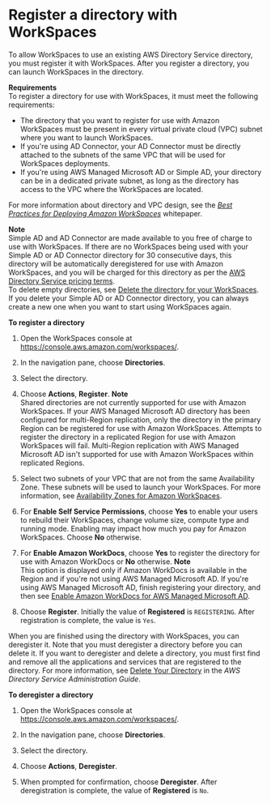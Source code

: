 # Register a directory with WorkSpaces<a name="register-deregister-directory"></a>

To allow WorkSpaces to use an existing AWS Directory Service directory, you must register it with WorkSpaces\. After you register a directory, you can launch WorkSpaces in the directory\.

**Requirements**  
To register a directory for use with WorkSpaces, it must meet the following requirements:
+ The directory that you want to register for use with Amazon WorkSpaces must be present in every virtual private cloud \(VPC\) subnet where you want to launch WorkSpaces\.
+ If you're using AD Connector, your AD Connector must be directly attached to the subnets of the same VPC that will be used for WorkSpaces deployments\.
+ If you're using AWS Managed Microsoft AD or Simple AD, your directory can be in a dedicated private subnet, as long as the directory has access to the VPC where the WorkSpaces are located\.

For more information about directory and VPC design, see the [ *Best Practices for Deploying Amazon WorkSpaces*](https://d1.awsstatic.com/whitepapers/Best-Practices-for-Deploying-Amazon-WorkSpaces.pdf) whitepaper\.

**Note**  
Simple AD and AD Connector are made available to you free of charge to use with WorkSpaces\. If there are no WorkSpaces being used with your Simple AD or AD Connector directory for 30 consecutive days, this directory will be automatically deregistered for use with Amazon WorkSpaces, and you will be charged for this directory as per the [AWS Directory Service pricing terms](http://aws.amazon.com/directoryservice/pricing/)\.  
To delete empty directories, see [Delete the directory for your WorkSpaces](delete-workspaces-directory.md)\. If you delete your Simple AD or AD Connector directory, you can always create a new one when you want to start using WorkSpaces again\.

**To register a directory**

1. Open the WorkSpaces console at [https://console\.aws\.amazon\.com/workspaces/](https://console.aws.amazon.com/workspaces/)\.

1. In the navigation pane, choose **Directories**\.

1. Select the directory\.

1. Choose **Actions**, **Register**\.
**Note**  
Shared directories are not currently supported for use with Amazon WorkSpaces\.
If your AWS Managed Microsoft AD directory has been configured for multi\-Region replication, only the directory in the primary Region can be registered for use with Amazon WorkSpaces\. Attempts to register the directory in a replicated Region for use with Amazon WorkSpaces will fail\. Multi\-Region replication with AWS Managed Microsoft AD isn't supported for use with Amazon WorkSpaces within replicated Regions\.

1. Select two subnets of your VPC that are not from the same Availability Zone\. These subnets will be used to launch your WorkSpaces\. For more information, see [Availability Zones for Amazon WorkSpaces](azs-workspaces.md)\.

1. For **Enable Self Service Permissions**, choose **Yes** to enable your users to rebuild their WorkSpaces, change volume size, compute type and running mode\. Enabling may impact how much you pay for Amazon WorkSpaces\. Choose **No** otherwise\.

1. For **Enable Amazon WorkDocs**, choose **Yes** to register the directory for use with Amazon WorkDocs or **No** otherwise\.
**Note**  
This option is displayed only if Amazon WorkDocs is available in the Region and if you're not using AWS Managed Microsoft AD\. If you're using AWS Managed Microsoft AD, finish registering your directory, and then see [Enable Amazon WorkDocs for AWS Managed Microsoft AD](enable-workdocs-active-directory.md)\.

1. Choose **Register**\. Initially the value of **Registered** is `REGISTERING`\. After registration is complete, the value is `Yes`\.

When you are finished using the directory with WorkSpaces, you can deregister it\. Note that you must deregister a directory before you can delete it\. If you want to deregister and delete a directory, you must first find and remove all the applications and services that are registered to the directory\. For more information, see [Delete Your Directory](https://docs.aws.amazon.com/directoryservice/latest/admin-guide/ms_ad_delete.html) in the *AWS Directory Service Administration Guide*\. 

**To deregister a directory**

1. Open the WorkSpaces console at [https://console\.aws\.amazon\.com/workspaces/](https://console.aws.amazon.com/workspaces/)\.

1. In the navigation pane, choose **Directories**\.

1. Select the directory\.

1. Choose **Actions**, **Deregister**\.

1. When prompted for confirmation, choose **Deregister**\. After deregistration is complete, the value of **Registered** is `No`\.